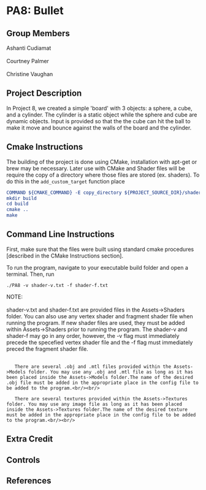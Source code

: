 # PA8: Bullet
<!-- comment format for markdown-->
## Group Members
Ashanti Cudiamat<br/><br/>
Courtney Palmer<br/><br/>
Christine Vaughan

## Project Description
In Project 8, we created a simple 'board' with 3 objects: a sphere, a cube, and a cylinder. The cylinder is a static object while the sphere and cube are dynamic objects. Input is provided so that the the cube can hit the ball to make it move and bounce against the walls of the board and the cylinder. 

## Cmake Instructions
The building of the project is done using CMake, installation with apt-get or brew may be necessary. Later use with CMake and Shader files will be require the copy of a directory where those files are stored (ex. shaders). To do this in the ```add_custom_target``` function place 
```cmake
COMMAND ${CMAKE_COMMAND} -E copy_directory ${PROJECT_SOURCE_DIR}/shaders/ ${CMAKE_CURRENT_BINARY_DIR}/shaders
mkdir build
cd build
cmake ..
make
```

## Command Line Instructions
First, make sure that the files were built using standard cmake procedures [described in the CMake Instructions section].

To run the program, navigate to your executable build folder and open a terminal. Then, run
```
./PA8 -v shader-v.txt -f shader-f.txt
```
NOTE: <br/><br/>
       shader-v.txt and shader-f.txt are provided files in the Assets->Shaders folder. You can also use any vertex shader and fragment shader file when running the program. If new shader files are used, they must be added within Assets->Shaders prior to running the program. The shader-v and shader-f may go in any order, however, the -v flag must immediately precede the specefied vertex shader file and the -f flag must immediately preced the fragment shader file. <br/><br/>
       
       There are several .obj and .mtl files provided within the Assets->Models folder. You may use any .obj and .mtl file as long as it has been placed inside the Assets->Models folder.The name of the desired .obj file must be added in the appropriate place in the config file to be added to the program.<br/><br/>

       There are several textures provided within the Assets->Textures folder. You may use any image file as long as it has been placed inside the Assets->Textures folder.The name of the desired texture must be added in the appropriate place in the config file to be added to the program.<br/><br/>
<!--
A config file is stored in the PA8 folder. This file stores information about the various bodies, including textures, scale factors, orbit speed, and rotation speed.
-->

## Extra Credit

## Controls
<!--
'0' - '9' | Switch Planet Focus<br/>
'q'       | Solar System Zoomed in<br/>
'w'       | Solar System Reset<br/>
'e'       | Solar System Zoom out<br/>
'up'      | Speed up simulation<br/>
'down'    | Slow down simulation
-->

## References
<!--
All textures were provided by http://planetpixelemporium.com/planets.html <br/>
Planet info was provided by https://nssdc.gsfc.nasa.gov/planetary/factsheet/planet_table_ratio.html and altered for use in this program.
Moon info provided by https://www.windows2universe.org/our_solar_system/moons_table.html  and altered for use in this program.
-->

